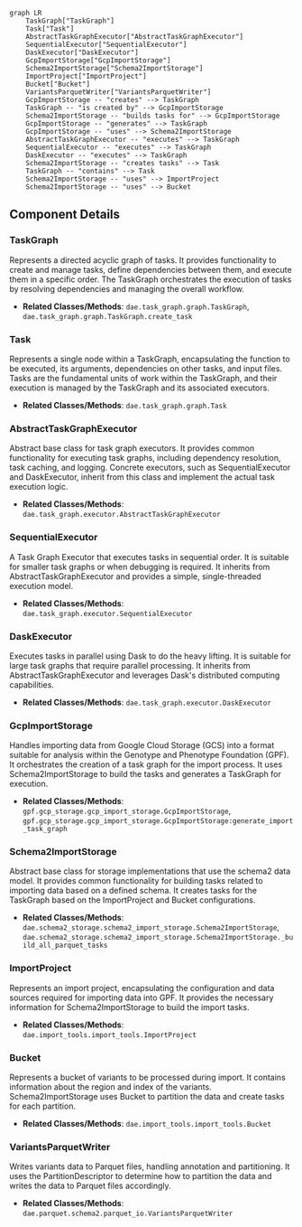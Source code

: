 ```mermaid
graph LR
    TaskGraph["TaskGraph"]
    Task["Task"]
    AbstractTaskGraphExecutor["AbstractTaskGraphExecutor"]
    SequentialExecutor["SequentialExecutor"]
    DaskExecutor["DaskExecutor"]
    GcpImportStorage["GcpImportStorage"]
    Schema2ImportStorage["Schema2ImportStorage"]
    ImportProject["ImportProject"]
    Bucket["Bucket"]
    VariantsParquetWriter["VariantsParquetWriter"]
    GcpImportStorage -- "creates" --> TaskGraph
    TaskGraph -- "is created by" --> GcpImportStorage
    Schema2ImportStorage -- "builds tasks for" --> GcpImportStorage
    GcpImportStorage -- "generates" --> TaskGraph
    GcpImportStorage -- "uses" --> Schema2ImportStorage
    AbstractTaskGraphExecutor -- "executes" --> TaskGraph
    SequentialExecutor -- "executes" --> TaskGraph
    DaskExecutor -- "executes" --> TaskGraph
    Schema2ImportStorage -- "creates tasks" --> Task
    TaskGraph -- "contains" --> Task
    Schema2ImportStorage -- "uses" --> ImportProject
    Schema2ImportStorage -- "uses" --> Bucket
```

## Component Details

### TaskGraph
Represents a directed acyclic graph of tasks. It provides functionality to create and manage tasks, define dependencies between them, and execute them in a specific order. The TaskGraph orchestrates the execution of tasks by resolving dependencies and managing the overall workflow.
- **Related Classes/Methods**: `dae.task_graph.graph.TaskGraph`, `dae.task_graph.graph.TaskGraph.create_task`

### Task
Represents a single node within a TaskGraph, encapsulating the function to be executed, its arguments, dependencies on other tasks, and input files. Tasks are the fundamental units of work within the TaskGraph, and their execution is managed by the TaskGraph and its associated executors.
- **Related Classes/Methods**: `dae.task_graph.graph.Task`

### AbstractTaskGraphExecutor
Abstract base class for task graph executors. It provides common functionality for executing task graphs, including dependency resolution, task caching, and logging. Concrete executors, such as SequentialExecutor and DaskExecutor, inherit from this class and implement the actual task execution logic.
- **Related Classes/Methods**: `dae.task_graph.executor.AbstractTaskGraphExecutor`

### SequentialExecutor
A Task Graph Executor that executes tasks in sequential order. It is suitable for smaller task graphs or when debugging is required. It inherits from AbstractTaskGraphExecutor and provides a simple, single-threaded execution model.
- **Related Classes/Methods**: `dae.task_graph.executor.SequentialExecutor`

### DaskExecutor
Executes tasks in parallel using Dask to do the heavy lifting. It is suitable for large task graphs that require parallel processing. It inherits from AbstractTaskGraphExecutor and leverages Dask's distributed computing capabilities.
- **Related Classes/Methods**: `dae.task_graph.executor.DaskExecutor`

### GcpImportStorage
Handles importing data from Google Cloud Storage (GCS) into a format suitable for analysis within the Genotype and Phenotype Foundation (GPF). It orchestrates the creation of a task graph for the import process. It uses Schema2ImportStorage to build the tasks and generates a TaskGraph for execution.
- **Related Classes/Methods**: `gpf.gcp_storage.gcp_import_storage.GcpImportStorage`, `gpf.gcp_storage.gcp_import_storage.GcpImportStorage:generate_import_task_graph`

### Schema2ImportStorage
Abstract base class for storage implementations that use the schema2 data model. It provides common functionality for building tasks related to importing data based on a defined schema. It creates tasks for the TaskGraph based on the ImportProject and Bucket configurations.
- **Related Classes/Methods**: `dae.schema2_storage.schema2_import_storage.Schema2ImportStorage`, `dae.schema2_storage.schema2_import_storage.Schema2ImportStorage._build_all_parquet_tasks`

### ImportProject
Represents an import project, encapsulating the configuration and data sources required for importing data into GPF. It provides the necessary information for Schema2ImportStorage to build the import tasks.
- **Related Classes/Methods**: `dae.import_tools.import_tools.ImportProject`

### Bucket
Represents a bucket of variants to be processed during import. It contains information about the region and index of the variants. Schema2ImportStorage uses Bucket to partition the data and create tasks for each partition.
- **Related Classes/Methods**: `dae.import_tools.import_tools.Bucket`

### VariantsParquetWriter
Writes variants data to Parquet files, handling annotation and partitioning. It uses the PartitionDescriptor to determine how to partition the data and writes the data to Parquet files accordingly.
- **Related Classes/Methods**: `dae.parquet.schema2.parquet_io.VariantsParquetWriter`
